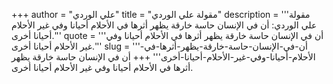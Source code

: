 +++
author = "علي الوردي"
title = "مقولة علي الوردي"
description = '''مقولة علي الوردي: أن في الإنسان حاسة خارقة يظهر أثرها في الأحلام أحيانا وفي غير الأحلام أحيانا أخرى.'''
quote = '''أن في الإنسان حاسة خارقة يظهر أثرها في الأحلام أحيانا وفي غير الأحلام أحيانا أخرى.'''
slug = '''أن-في-الإنسان-حاسة-خارقة-يظهر-أثرها-في-الأحلام-أحيانا-وفي-غير-الأحلام-أحيانا-أخرى'''
+++
أن في الإنسان حاسة خارقة يظهر أثرها في الأحلام أحيانا وفي غير الأحلام أحيانا أخرى.
